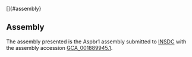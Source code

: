 []{#assembly}

Assembly
--------

The assembly presented is the Aspbr1 assembly submitted to
[INSDC](http://www.insdc.org) with the assembly accession
[GCA\_001889945.1](http://www.ebi.ac.uk/ena/data/view/GCA_001889945.1).
